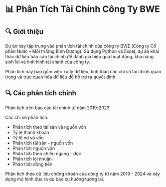 # 📊 Phân Tích Tài Chính Công Ty BWE
## 🔍 Giới thiệu
Dự án này tập trung vào phân tích tài chính của công ty BWE (Công ty Cổ phần Nước – Môi trường Bình Dương). Sử dụng Python và Excel, dự án khai thác dữ liệu báo cáo tài chính để đánh giá hiệu quả hoạt động, khả năng sinh lời và tình hình tài chính của công ty.

Phân tích này bao gồm việc xử lý dữ liệu, tính toán các chỉ số tài chính quan trọng và trực quan hóa dữ liệu để hỗ trợ ra quyết định.

## 🔍 Các phân tích chính
Phân tích trên báo cáo tài chính từ năm 2019-2023

Các chỉ số phân tích:
- Phân tích theo tài sản và nguồn vốn
- Tỷ lệ thanh khoản
- Tỷ lệ nợ và vốn
- Phân tích tài sản - nguồn vốn
- Phân tích nguồn vốn
- Phân tích theo chiều ngang - dọc
- Phân tích lợi nhuận
- Phân tích dòng tiền

Phân tích theo dữ liệu chứng khoán của công ty từ năm 2019 - 2024 và xây dựng mô hình đưa ra dự báo xu hướng tương lai.
